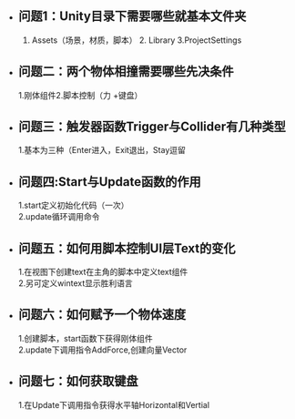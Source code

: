 * ## 问题1：Unity目录下需要哪些就基本文件夹  
   1. Assets（场景，材质，脚本） 2. Library 3.ProjectSettings
* ## 问题二：两个物体相撞需要哪些先决条件  
   1.刚体组件2.脚本控制（力 +键盘）
+ ## 问题三：触发器函数Trigger与Collider有几种类型  
   1.基本为三种（Enter进入，Exit退出，Stay逗留
+ ## 问题四:Start与Update函数的作用
   1.start定义初始化代码（一次）  
   2.update循环调用命令
+ ## 问题五：如何用脚本控制UI层Text的变化
   1.在视图下创建text在主角的脚本中定义text组件  
   2.另可定义wintext显示胜利语言
+ ## 问题六：如何赋予一个物体速度   
   1.创建脚本，start函数下获得刚体组件  
   2.update下调用指令AddForce,创建向量Vector
+ ## 问题七：如何获取键盘
   1.在Update下调用指令获得水平轴Horizontal和Vertial

   

